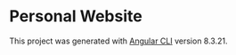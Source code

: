 # Personal Website

This project was generated with [Angular CLI](https://github.com/angular/angular-cli) version 8.3.21.
